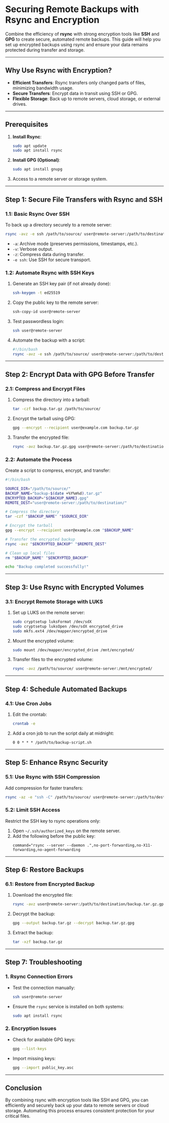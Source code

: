# Securing Remote Backups with Rsync and Encryption

Combine the efficiency of **rsync** with strong encryption tools like **SSH** and **GPG** to create secure, automated remote backups. This guide will help you set up encrypted backups using rsync and ensure your data remains protected during transfer and storage.

---

## **Why Use Rsync with Encryption?**

- **Efficient Transfers**: Rsync transfers only changed parts of files, minimizing bandwidth usage.
- **Secure Transfers**: Encrypt data in transit using SSH or GPG.
- **Flexible Storage**: Back up to remote servers, cloud storage, or external drives.

---

## **Prerequisites**

1. **Install Rsync**:
   ```bash
   sudo apt update
   sudo apt install rsync
   ```

2. **Install GPG (Optional)**:
   ```bash
   sudo apt install gnupg
   ```

3. Access to a remote server or storage system.

---

## **Step 1: Secure File Transfers with Rsync and SSH**

### **1.1: Basic Rsync Over SSH**
To back up a directory securely to a remote server:
```bash
rsync -avz -e ssh /path/to/source/ user@remote-server:/path/to/destination/
```
- `-a`: Archive mode (preserves permissions, timestamps, etc.).
- `-v`: Verbose output.
- `-z`: Compress data during transfer.
- `-e ssh`: Use SSH for secure transport.

### **1.2: Automate Rsync with SSH Keys**
1. Generate an SSH key pair (if not already done):
   ```bash
   ssh-keygen -t ed25519
   ```

2. Copy the public key to the remote server:
   ```bash
   ssh-copy-id user@remote-server
   ```

3. Test passwordless login:
   ```bash
   ssh user@remote-server
   ```

4. Automate the backup with a script:
   ```bash
   #!/bin/bash
   rsync -avz -e ssh /path/to/source/ user@remote-server:/path/to/destination/
   ```

---

## **Step 2: Encrypt Data with GPG Before Transfer**

### **2.1: Compress and Encrypt Files**
1. Compress the directory into a tarball:
   ```bash
   tar -czf backup.tar.gz /path/to/source/
   ```

2. Encrypt the tarball using GPG:
   ```bash
   gpg --encrypt --recipient user@example.com backup.tar.gz
   ```

3. Transfer the encrypted file:
   ```bash
   rsync -avz backup.tar.gz.gpg user@remote-server:/path/to/destination/
   ```

### **2.2: Automate the Process**
Create a script to compress, encrypt, and transfer:
```bash
#!/bin/bash

SOURCE_DIR="/path/to/source/"
BACKUP_NAME="backup-$(date +%Y%m%d).tar.gz"
ENCRYPTED_BACKUP="${BACKUP_NAME}.gpg"
REMOTE_DEST="user@remote-server:/path/to/destination/"

# Compress the directory
tar -czf "$BACKUP_NAME" "$SOURCE_DIR"

# Encrypt the tarball
gpg --encrypt --recipient user@example.com "$BACKUP_NAME"

# Transfer the encrypted backup
rsync -avz "$ENCRYPTED_BACKUP" "$REMOTE_DEST"

# Clean up local files
rm "$BACKUP_NAME" "$ENCRYPTED_BACKUP"

echo "Backup completed successfully!"
```

---

## **Step 3: Use Rsync with Encrypted Volumes**

### **3.1: Encrypt Remote Storage with LUKS**
1. Set up LUKS on the remote server:
   ```bash
   sudo cryptsetup luksFormat /dev/sdX
   sudo cryptsetup luksOpen /dev/sdX encrypted_drive
   sudo mkfs.ext4 /dev/mapper/encrypted_drive
   ```

2. Mount the encrypted volume:
   ```bash
   sudo mount /dev/mapper/encrypted_drive /mnt/encrypted/
   ```

3. Transfer files to the encrypted volume:
   ```bash
   rsync -avz /path/to/source/ user@remote-server:/mnt/encrypted/
   ```

---

## **Step 4: Schedule Automated Backups**

### **4.1: Use Cron Jobs**
1. Edit the crontab:
   ```bash
   crontab -e
   ```

2. Add a cron job to run the script daily at midnight:
   ```plaintext
   0 0 * * * /path/to/backup-script.sh
   ```

---

## **Step 5: Enhance Rsync Security**

### **5.1: Use Rsync with SSH Compression**
Add compression for faster transfers:
```bash
rsync -az -e "ssh -C" /path/to/source/ user@remote-server:/path/to/destination/
```

### **5.2: Limit SSH Access**
Restrict the SSH key to rsync operations only:
1. Open `~/.ssh/authorized_keys` on the remote server.
2. Add the following before the public key:
   ```plaintext
   command="rsync --server --daemon .",no-port-forwarding,no-X11-forwarding,no-agent-forwarding
   ```

---

## **Step 6: Restore Backups**

### **6.1: Restore from Encrypted Backup**
1. Download the encrypted file:
   ```bash
   rsync -avz user@remote-server:/path/to/destination/backup.tar.gz.gpg .
   ```

2. Decrypt the backup:
   ```bash
   gpg --output backup.tar.gz --decrypt backup.tar.gz.gpg
   ```

3. Extract the backup:
   ```bash
   tar -xzf backup.tar.gz
   ```

---

## **Step 7: Troubleshooting**

### **1. Rsync Connection Errors**
- Test the connection manually:
  ```bash
  ssh user@remote-server
  ```

- Ensure the `rsync` service is installed on both systems:
  ```bash
  sudo apt install rsync
  ```

### **2. Encryption Issues**
- Check for available GPG keys:
  ```bash
  gpg --list-keys
  ```

- Import missing keys:
  ```bash
  gpg --import public_key.asc
  ```

---

## **Conclusion**

By combining rsync with encryption tools like SSH and GPG, you can efficiently and securely back up your data to remote servers or cloud storage. Automating this process ensures consistent protection for your critical files.